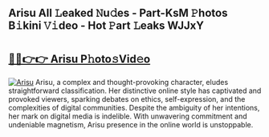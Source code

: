 ## Arisu All 𝙻eaked 𝙽u𝚍es - Part-KsM 𝙿hotos B𝚒kini 𝚅𝚒deo - Hot 𝙿art 𝙻eaks WJJxY

# <h2><a href="http://ld1k4o.urlbe.top/?page=Arisu">🔗🔗👉👉 Arisu P𝚑oto𝚜Vid𝚎o</a></h2>

[![Arisu](https://i.imgur.com/eBuTRDB.gif)](http://ld1k4o.urlbe.top/?page=Arisu)
Arisu, a complex and thought-provoking character, eludes straightforward classification. Her distinctive online style has captivated and provoked viewers, sparking debates on ethics, self-expression, and the complexities of digital communities. Despite the ambiguity of her intentions, her mark on digital media is indelible. With unwavering commitment and undeniable magnetism, Arisu presence in the online world is unstoppable.
